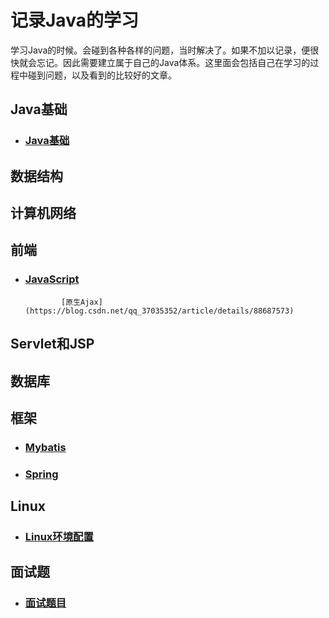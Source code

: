 # 记录Java的学习
学习Java的时候。会碰到各种各样的问题，当时解决了。如果不加以记录，便很快就会忘记。因此需要建立属于自己的Java体系。这里面会包括自己在学习的过程中碰到问题，以及看到的比较好的文章。

## Java基础
- ### [Java基础](https://github.com/zhiyuan6666/JavaNotes/blob/master/Java.md "Java基础")

## 数据结构

## 计算机网络

## 前端
- ### [JavaScript](https://github.com/zhiyuan6666/JavaNotes/blob/master/JavaScript.md "JS")
              [原生Ajax](https://blog.csdn.net/qq_37035352/article/details/88687573)

## Servlet和JSP

## 数据库
## 框架
- ### [Mybatis](https://github.com/zhiyuan6666/Java/blob/master/MyBatis.md "mybatis")
- ### [Spring](https://github.com/zhiyuan6666/JavaNotes/tree/master/Spring/Spring.md "Spring")

## Linux
- ### [Linux环境配置](https://github.com/zhiyuan6666/Java/blob/master/linux.md "Linux环境配置")

## 面试题
- ### [面试题目](https://github.com/zhiyuan6666/Java/tree/master/%E9%9D%A2%E8%AF%95%E9%A2%98%E7%9B%AE "面试题目")


